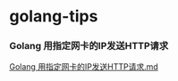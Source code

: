 # golang-tips

### Golang 用指定网卡的IP发送HTTP请求

[Golang 用指定网卡的IP发送HTTP请求.md](https://github.com/beaquant/golang-tips/blob/master/Golang%20%E7%94%A8%E6%8C%87%E5%AE%9A%E7%BD%91%E5%8D%A1%E7%9A%84IP%E5%8F%91%E9%80%81HTTP%E8%AF%B7%E6%B1%82.md)
